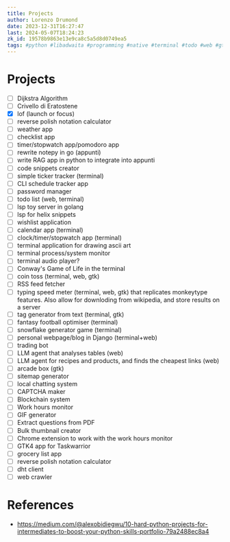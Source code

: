```yaml
---
title: Projects
author: Lorenzo Drumond
date: 2023-12-31T16:27:47
last: 2024-05-07T18:24:23
zk_id: 19578b9863e13e9ca8c5a5d8d0749ea5
tags: #python #libadwaita #programming #native #terminal #todo #web #gtk #linux #projects
---
```



# Projects
- [ ] Dijkstra Algorithm
- [ ] Crivello di Eratostene
- [x] lof (launch or focus)
- [ ] reverse polish notation calculator
- [ ] weather app
- [ ] checklist app
- [ ] timer/stopwatch app/pomodoro app
- [ ] rewrite notepy in go (appunti)
- [ ] write RAG app in python to integrate into appunti
- [ ] code snippets creator
- [ ] simple ticker tracker (terminal)
- [ ] CLI schedule tracker app
- [ ] password manager
- [ ] todo list (web, terminal)
- [ ] lsp toy server in golang
- [ ] lsp for helix snippets
- [ ] wishlist application
- [ ] calendar app (terminal)
- [ ] clock/timer/stopwatch app (terminal)
- [ ] terminal application for drawing ascii art
- [ ] terminal process/system monitor
- [ ] terminal audio player?
- [ ] Conway's Game of Life in the terminal
- [ ] coin toss (terminal, web, gtk)
- [ ] RSS feed fetcher
- [ ] typing speed meter (terminal, web, gtk) that replicates monkeytype features. Also allow for downloding from wikipedia, and store results on a server
- [ ] tag generator from text (terminal, gtk)
- [ ] fantasy football optimiser (terminal)
- [ ] snowflake generator game (terminal)
- [ ] personal webpage/blog in Django (terminal+web)
- [ ] trading bot
- [ ] LLM agent that analyses tables (web)
- [ ] LLM agent for recipes and products, and finds the cheapest links (web)
- [ ] arcade box (gtk)
- [ ] sitemap generator
- [ ] local chatting system
- [ ] CAPTCHA maker
- [ ] Blockchain system
- [ ] Work hours monitor
- [ ] GIF generator
- [ ] Extract questions from PDF
- [ ] Bulk thumbnail creator
- [ ] Chrome extension to work with the work hours monitor
- [ ] GTK4 app for Taskwarrior
- [ ] grocery list app
- [ ] reverse polish notation calculator
- [ ] dht client
- [ ] web crawler

# References
- https://medium.com/@alexobidiegwu/10-hard-python-projects-for-intermediates-to-boost-your-python-skills-portfolio-79a2488ec8a4
